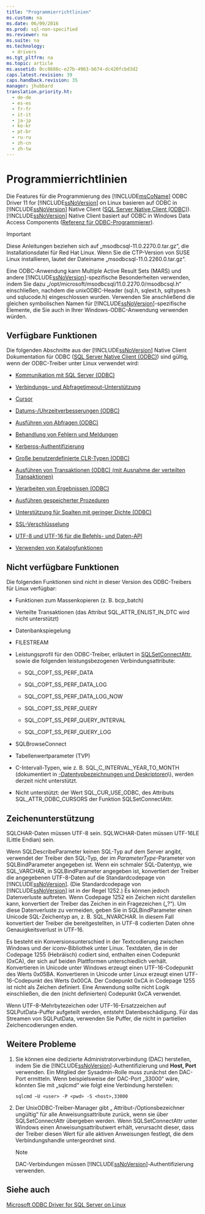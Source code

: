 ```yaml
---
title: "Programmierrichtlinien"
ms.custom: na
ms.date: 06/09/2016
ms.prod: sql-non-specified
ms.reviewer: na
ms.suite: na
ms.technology: 
  - drivers
ms.tgt_pltfrm: na
ms.topic: article
ms.assetid: 0cc8686c-e27b-4963-b674-dc420fcbd3d2
caps.latest.revision: 39
caps.handback.revision: 35
manager: jhubbard
translation.priority.ht: 
  - de-de
  - es-es
  - fr-fr
  - it-it
  - ja-jp
  - ko-kr
  - pt-br
  - ru-ru
  - zh-cn
  - zh-tw
---
```

# Programmierrichtlinien
Die Features für die Programmierung des [!INCLUDE[msCoName](../content/includes/msCoName_md.md)] ODBC Driver 11 for [!INCLUDE[ssNoVersion](../content/includes/ssNoVersion_md.md)] on Linux basieren auf ODBC in [!INCLUDE[ssNoVersion](../content/includes/ssNoVersion_md.md)] Native Client \([SQL Server Native Client \(ODBC\)](http://go.microsoft.com/fwlink/?LinkID=134151)\).[!INCLUDE[ssNoVersion](../content/includes/ssNoVersion_md.md)] Native Client basiert auf ODBC in Windows Data Access Components \([Referenz für ODBC\-Programmierer](http://go.microsoft.com/fwlink/?LinkID=45250)\).  
  
> [!IMPORTANT]  
> Diese Anleitungen beziehen sich auf „msodbcsql\-11.0.2270.0.tar.gz“, die Installationsdatei für Red Hat Linux. Wenn Sie die CTP\-Version von SUSE Linux installieren, lautet der Dateiname „msodbcsql\-11.0.2260.0.tar.gz“.  
  
Eine ODBC\-Anwendung kann Multiple Active Result Sets \(MARS\) und andere [!INCLUDE[ssNoVersion](../content/includes/ssNoVersion_md.md)]\-spezifische Besonderheiten verwenden, indem Sie dazu „\/opt\/microsoft\/msodbcsql\/11.0.2270.0\/msodbcsql.h“ einschließen, nachdem die unixODBC\-Header \(sql.h, sqlext.h, sqltypes.h und sqlucode.h\) eingeschlossen wurden. Verwenden Sie anschließend die gleichen symbolischen Namen  für [!INCLUDE[ssNoVersion](../content/includes/ssNoVersion_md.md)]\-spezifische Elemente, die Sie auch in Ihrer Windows\-ODBC\-Anwendung verwenden würden.  
  
## Verfügbare Funktionen  
Die folgenden Abschnitte aus der [!INCLUDE[ssNoVersion](../content/includes/ssNoVersion_md.md)] Native Client Dokumentation für ODBC \([SQL Server Native Client \(ODBC\)](http://go.microsoft.com/fwlink/?LinkID=134151)\) sind gültig, wenn der ODBC\-Treiber unter Linux verwendet wird:  
  
-   [Kommunikation mit SQL Server \(ODBC\)](http://msdn.microsoft.com/library/ms131692.aspx)  
  
-   [Verbindungs\- und Abfragetimeout\-Unterstützung](http://msdn.microsoft.com/library/ms130822.aspx)  
  
-   [Cursor](http://msdn.microsoft.com/library/ms130794(SQL.110).aspx)  
  
-   [Datums\-\/Uhrzeitverbesserungen \(ODBC\)](http://msdn.microsoft.com/library/bb677319.aspx)  
  
-   [Ausführen von Abfragen \(ODBC\)](http://msdn.microsoft.com/library/ms131677.aspx)  
  
-   [Behandlung von Fehlern und Meldungen](http://msdn.microsoft.com/library/ms131289.aspx)  
  
-   [Kerberos\-Authentifizierung](http://msdn.microsoft.com/library/cc280459.aspx)  
  
-   [Große benutzerdefinierte CLR\-Typen \(ODBC\)](http://msdn.microsoft.com/library/bb677316.aspx)  
  
-   [Ausführen von Transaktionen \(ODBC\) \(mit Ausnahme der verteilten Transaktionen\)](http://msdn.microsoft.com/library/ms131706.aspx)  
  
-   [Verarbeiten von Ergebnissen \(ODBC\)](http://msdn.microsoft.com/library/ms130812.aspx)  
  
-   [Ausführen gespeicherter Prozeduren](http://msdn.microsoft.com/library/ms131440.aspx)  
  
-   [Unterstützung für Spalten mit geringer Dichte \(ODBC\)](http://msdn.microsoft.com/library/cc280357.aspx)  
  
-   [SSL\-Verschlüsselung](http://msdn.microsoft.com/library/ms131691.aspx)  
  
-   [UTF\-8 und UTF\-16 für die Befehls\- und Daten\-API](http://msdn.microsoft.com/library/ff878241.aspx)  
  
-   [Verwenden von Katalogfunktionen](http://msdn.microsoft.com/library/ms131490.aspx)  
  
## Nicht verfügbare Funktionen  
Die folgenden Funktionen sind nicht in dieser Version des ODBC\-Treibers für Linux verfügbar:  
  
-   Funktionen zum Massenkopieren \(z. B. bcp\_batch\)  
  
-   Verteilte Transaktionen \(das Attribut SQL\_ATTR\_ENLIST\_IN\_DTC wird nicht unterstützt\)  
  
-   Datenbankspiegelung  
  
-   FILESTREAM  
  
-   Leistungsprofil für den ODBC\-Treiber, erläutert in [SQLSetConnectAttr](http://go.microsoft.com/fwlink/?LinkId=234099), sowie die folgenden leistungsbezogenen Verbindungsattribute:  
  
    -   SQL\_COPT\_SS\_PERF\_DATA  
  
    -   SQL\_COPT\_SS\_PERF\_DATA\_LOG  
  
    -   SQL\_COPT\_SS\_PERF\_DATA\_LOG\_NOW  
  
    -   SQL\_COPT\_SS\_PERF\_QUERY  
  
    -   SQL\_COPT\_SS\_PERF\_QUERY\_INTERVAL  
  
    -   SQL\_COPT\_SS\_PERF\_QUERY\_LOG  
  
-   SQLBrowseConnect  
  
-   Tabellenwertparameter \(TVP\)  
  
-   C\-Intervall\-Typen, wie z. B. SQL\_C\_INTERVAL\_YEAR\_TO\_MONTH \(dokumentiert in [\-Datentypbezeichnungen und Deskriptoren](http://msdn.microsoft.com/library/ms716351(VS.85).aspx)\), werden derzeit nicht unterstützt.  
  
-   Nicht unterstützt: der Wert SQL\_CUR\_USE\_ODBC, des Attributs SQL\_ATTR\_ODBC\_CURSORS der Funktion SQLSetConnectAttr.  
  
## Zeichenunterstützung  
SQLCHAR\-Daten müssen UTF\-8 sein. SQLWCHAR\-Daten müssen UTF\-16LE \(Little Endian\) sein.  
  
Wenn SQLDescribeParameter keinen SQL\-Typ auf dem Server angibt, verwendet der Treiber den SQL\-Typ, der im *ParameterType*\-Parameter von SQLBindParameter angegeben ist. Wenn ein schmaler SQL\-Datentyp, wie SQL\_VARCHAR, in SQLBindParameter angegeben ist, konvertiert der Treiber die angegebenen UTF\-8\-Daten auf die Standardcodepage von [!INCLUDE[ssNoVersion](../content/includes/ssNoVersion_md.md)]. \(Die Standardcodepage von [!INCLUDE[ssNoVersion](../content/includes/ssNoVersion_md.md)] ist in der Regel 1252.\) Es können jedoch Datenverluste auftreten. Wenn Codepage 1252 ein Zeichen nicht darstellen kann, konvertiert der Treiber das Zeichen in ein Fragezeichen \(„?“\). Um diese Datenverluste zu vermeiden, geben Sie in SQLBindParameter einen Unicode SQL\-Zeichentyp an, z. B. SQL\_NVARCHAR. In diesem Fall konvertiert der Treiber die bereitgestellten, in UTF\-8 codierten Daten ohne Genauigkeitsverlust in UTF\-16.  
  
Es besteht ein Konversionsunterschied in der Textcodierung zwischen Windows und der iconv\-Bibliothek unter Linux. Textdaten, die in der Codepage 1255 \(Hebräisch\) codiert sind, enthalten einen Codepunkt \(0xCA\), der sich auf beiden Plattformen unterschiedlich verhält. Konvertieren in Unicode unter Windows erzeugt einen UTF\-16\-Codepunkt des Werts 0x05BA. Konvertieren in Unicode unter Linux erzeugt einen UTF\-16\-Codepunkt des Werts 0x00CA. Der Codepunkt 0xCA in Codepage 1255 ist nicht als Zeichen definiert. Eine Anwendung sollte nicht Logik einschließen, die den \(nicht definierten\) Codepunkt 0xCA verwendet.  
  
Wenn UTF\-8\-Mehrbytezeichen oder UTF\-16\-Ersatzzeichen auf SQLPutData\-Puffer aufgeteilt werden, entsteht Datenbeschädigung. Für das Streamen von SQLPutData, verwenden Sie Puffer, die nicht in partiellen Zeichencodierungen enden.  
  
## Weitere Probleme  
  
1.  Sie können eine dedizierte Administratorverbindung \(DAC\) herstellen, indem Sie die [!INCLUDE[ssNoVersion](../content/includes/ssNoVersion_md.md)]\-Authentifizierung und **Host, Port** verwenden. Ein Mitglied der Sysadmin\-Rolle muss zunächst den DAC\-Port ermitteln. Wenn beispielsweise der DAC\-Port „33000“ wäre, könnten Sie mit „sqlcmd“ wie folgt eine Verbindung herstellen:  
  
    ```  
    sqlcmd –U <user> -P <pwd> -S <host>,33000  
    ```  
  
2.  Der UnixODBC\-Treiber\-Manager gibt „ Attribut\-\/Optionsbezeichner ungültig“ für alle Anweisungsattribute zurück, wenn sie über SQLSetConnectAttr übergeben werden. Wenn SQLSetConnectAttr unter Windows einen Anweisungsattributwert erhält, verursacht dieser, dass der Treiber diesen Wert für alle aktiven Anweisungen festlegt, die dem Verbindungshandle untergeordnet sind.  
  
    > [!NOTE]  
    > DAC\-Verbindungen müssen [!INCLUDE[ssNoVersion](../content/includes/ssNoVersion_md.md)]\-Authentifizierung verwenden.  
  
## Siehe auch  
[Microsoft ODBC Driver for SQL Server on Linux](../content/Microsoft-ODBC-Driver-for-SQL-Server-on-Linux.md)  
  
